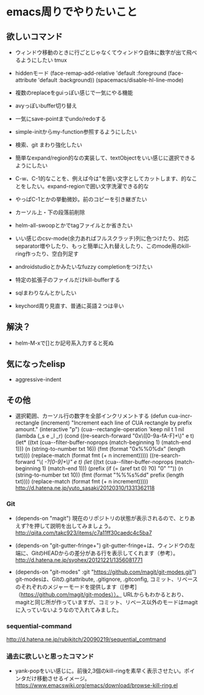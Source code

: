 # emacs周りでやりたいこと

## 欲しいコマンド
- ウィンドウ移動のときに行ごとじゃなくてウィンドウ自体に数字が出て飛べるようにしたい tmux
- hiddenモード
  (face-remap-add-relative 'default :foreground (face-attribute 'default :background))
  (spacemacs/disable-hl-line-mode)
- 複数のreplaceをguiっぽい感じで一気にやる機能
- avyっぽいbuffer切り替え
- 一気にsave-pointまでundo/redoする
- simple-initからmy-function参照するようにしたい
- 検索、git まわり強化したい
- 簡単なexpand/region的なの実装して、textObjectをいい感じに選択できるようにしたい
- C-w、C-1的なことを、例えば今は"を囲い文字としてカットします、的なことをしたい。expand-regionで囲い文字洗濯できる的な
- やっぱC-1とかの挙動微妙。前のコピーを引き継ぎたい
- カーソル上・下の段落前削除
- helm-all-swoopとかでtagファイルとか省きたい
- いい感じのcsv-mode(余力あればフルスクラッチ)列に色つけたり、対応separator増やしたり、もっと簡単に入れ替えしたり、このmode用のkill-ring作ったり、空白列足す

- androidstudioとかみたいなfuzzy completionをつけたい
- 特定の拡張子のファイルだけkill-bufferする
- sqlまわりなんとかしたい
- keychord周り見直す、普通に英語２つは辛い


## 解決？
- helm-M-xで[]とか記号系入力すると死ぬ


## 気になったelisp
- aggressive-indent



## その他
- 選択範囲、カーソル行の数字を全部インクリメントする
(defun cua-incr-rectangle (increment)
  "Increment each line of CUA rectangle by prefix amount."
  (interactive "p")
  (cua--rectangle-operation 'keep nil t 1 nil
     (lambda (_s e _l _r)
        (cond
         ((re-search-forward "0x\\([0-9a-fA-F]+\\)" e t)
          (let* ((txt (cua--filter-buffer-noprops (match-beginning 1) (match-end 1)))
                 (n (string-to-number txt 16))
                 (fmt (format "0x%%0%dx" (length txt))))
            (replace-match (format fmt (+ n increment)))))
         ((re-search-forward "\\( *-?[0-9]+\\)" e t)
          (let* ((txt (cua--filter-buffer-noprops (match-beginning 1) (match-end 1)))
                 (prefix (if (= (aref txt 0) ?0) "0" ""))
                 (n (string-to-number txt 10))
                 (fmt (format "%%%s%dd" prefix (length txt))))
            (replace-match (format fmt (+ n increment)))))
 http://d.hatena.ne.jp/yuto_sasaki/20120310/1331362118


### Git
- (depends-on "magit")
現在のリポジトリの状態が表示されるので、とりあえず?を押して説明を出してみましょう。
http://qiita.com/takc923/items/c7a11ff30caedc4c5ba7

- (depends-on "git-gutter-fringe+")
git-gutter-fringe+は、ウィンドウの左端に、GitのHEADからの差分がある行を表示してくれます（参考）。
http://d.hatena.ne.jp/syohex/20121221/1356081771

- (depends-on "git-modes" :git "https://github.com/magit/git-modes.git")
git-modesは、Gitの.gitattribute, .gitignore, .gitconfig, コミット、リベースのそれぞれのメジャーモードを提供します（[参考]（https://github.com/magit/git-modes））。
URLからもわかるとおり、magitと同じ所が作っていますが、コミット、リベース以外のモードはmagitに入っていないようなので入れてみました。


### sequential-command
http://d.hatena.ne.jp/rubikitch/20090219/sequential_comtmand


### 過去に欲しいと思ったコマンド
- yank-popをいい感じに。前後2,3個のkill-ringを素早く表示させたい。ポインタだけ移動させるイメージ。https://www.emacswiki.org/emacs/download/browse-kill-ring.el
